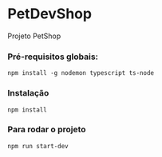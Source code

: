 # PetDevShop
Projeto PetShop

### Pré-requisitos globais:
`npm install -g nodemon typescript ts-node`

### Instalação
`npm install`

### Para rodar o projeto
`npm run start-dev`
